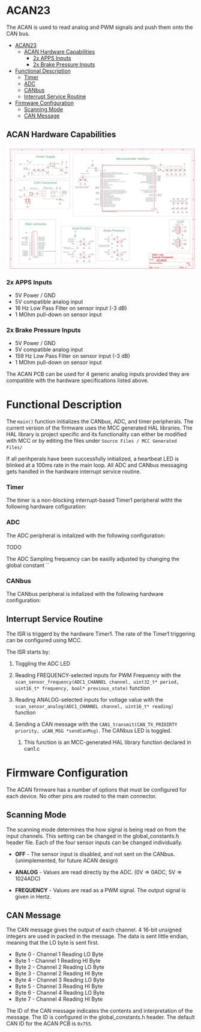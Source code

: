 
# ACAN23
The ACAN is used to read analog and PWM signals and push them onto the CAN bus.

- [ACAN23](#acan23)
  - [ACAN Hardware Capabilities](#acan-hardware-capabilities)
    - [2x APPS Inputs](#2x-apps-inputs)
    - [2x Brake Pressure Inputs](#2x-brake-pressure-inputs)
- [Functional Description](#functional-description)
    - [Timer](#timer)
    - [ADC](#adc)
    - [CANbus](#canbus)
  - [Interrupt Service Routine](#interrupt-service-routine)
- [Firmware Configuration](#firmware-configuration)
  - [Scanning Mode](#scanning-mode)
  - [CAN Message](#can-message)


## ACAN Hardware Capabilities

![ACAN Schematic](./docs/ACAN-2023%20Schematic.png)

### 2x APPS Inputs
  - 5V Power / GND
  - 5V compatible analog input
  - 16 Hz Low Pass Filter on sensor input (-3 dB)
  - 1 MOhm pull-down on sensor input
### 2x Brake Pressure Inputs
  - 5V Power / GND
  - 5V compatible analog input
  - 159 Hz Low Pass Filter on sensor input (-3 dB)
  - 1 MOhm pull-down on sensor input

The ACAN PCB can be used for 4 generic analog inputs provided they are compatible with the hardware specifications listed above.

# Functional Description

The `main()` function initializes the CANbus, ADC, and timer peripherals. The current version of the firmware uses the MCC generated HAL libraries. The HAL library is project specific and its functionality can either be modified with MCC or by editing the files under `Source Files / MCC Generated Files/`

If all perihperals have been successfully initialized, a heartbeat LED is blinked at a 100ms rate in the main loop. All ADC and CANbus messaging gets handled in the hardware interrupt service routine.

### Timer

The timer is a non-blocking interrupt-based Timer1 peripheral witht the following hardware cofiguration:

### ADC

The ADC peripheral is initalized with the following configuration:

TODO

The ADC Sampling frequency can be easilly adjusted by changing the global constant ``

### CANbus

The CANbus peripheral is initalized with the following hardware configuration:

## Interrupt Service Routine

The ISR is triggerd by the hardware Timer1. The rate of the Timer1 triggering can be configured using MCC.

The ISR starts by:
1. Toggling the ADC LED
   
2. Reading FREQUENCY-selected inputs for PWM Frequency with the `scan_sensor_frequency(ADC1_CHANNEL channel, uint32_t* period, uint16_t* frequency, bool* previous_state)` function
   
3. Reading ANALOG-selected inputs for voltage value with the `scan_sensor_analog(ADC1_CHANNEL channel, uint16_t* reading)` function
   
4. Sending a CAN message with the `CAN1_transmit(CAN_TX_PRIOIRTY priority, uCAN_MSG *sendCanMsg)`. The CANbus LED is toggled.
   1. This function is an MCC-generated HAL library function declared in can1.c

# Firmware Configuration

The ACAN firmware has a number of options that must be configured for each device. No other pins are routed to the main connector.

## Scanning Mode

The scanning mode determines the how signal is being read on from the input channels. This setting can be changed in the global_constants.h header file. Each of the four sensor inputs can be changed individually.

- **OFF** - The sensor input is disabled, and not sent on the CANbus. (unimplemented, for future ACAN design)

- **ANALOG** - Values are read directly by the ADC. (0V => 0ADC, 5V => 1024ADC)

- **FREQUENCY** - Values are read as a PWM signal. The output signal is given in Hertz.
  
## CAN Message

The CAN message gives the output of each channel. 4 16-bit unsigned integers are used in packed in the message. The data is sent little endian, meaning that the LO byte is sent first.

- Byte 0 - Channel 1 Reading LO Byte
- Byte 1 - Channel 1 Reading HI Byte
- Byte 2 - Channel 2 Reading LO Byte
- Byte 3 - Channel 2 Reading HI Byte
- Byte 4 - Channel 3 Reading LO Byte
- Byte 5 - Channel 3 Reading HI Byte
- Byte 6 - Channel 4 Reading LO Byte
- Byte 7 - Channel 4 Reading HI Byte

The ID of the CAN message indicates the contents and interpretation of the message. The ID is configured in the global_constants.h header. The default CAN ID for the ACAN PCB is `0x755`.